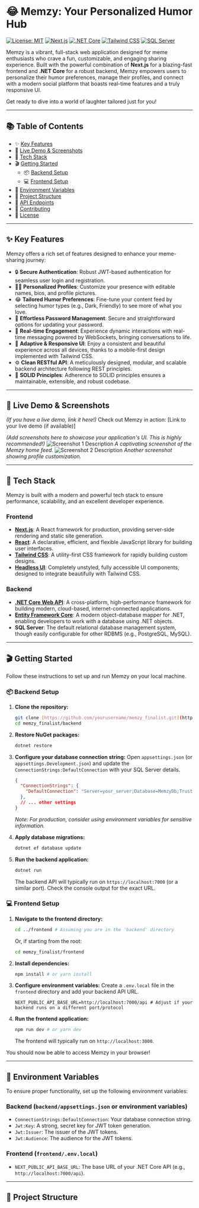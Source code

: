 # 😂 Memzy: Your Personalized Humor Hub

[![License: MIT](https://img.shields.io/badge/License-MIT-yellow.svg)](https://opensource.org/licenses/MIT)
[![Next.js](https://img.shields.io/badge/Next.js-000000?style=for-the-badge&logo=next.js&logoColor=white)](https://nextjs.org/)
[![.NET Core](https://img.shields.io/badge/.NET%20Core-512BD4?style=for-the-badge&logo=dot-net&logoColor=white)](https://dotnet.microsoft.com/)
[![Tailwind CSS](https://img.shields.io/badge/Tailwind%20CSS-06B6D4?style=for-the-badge&logo=tailwind-css&logoColor=white)](https://tailwindcss.com/)
[![SQL Server](https://img.shields.io/badge/SQL%20Server-CC2927?style=for-the-badge&logo=microsoft-sql-server&logoColor=white)](https://www.microsoft.com/en-us/sql-server/)

Memzy is a vibrant, full-stack web application designed for meme enthusiasts who crave a fun, customizable, and engaging sharing experience. Built with the powerful combination of **Next.js** for a blazing-fast frontend and **.NET Core** for a robust backend, Memzy empowers users to personalize their humor preferences, manage their profiles, and connect with a modern social platform that boasts real-time features and a truly responsive UI.

Get ready to dive into a world of laughter tailored just for you!

---

## 📚 Table of Contents

- ✨ [Key Features](#-key-features)
- 🚀 [Live Demo & Screenshots](#-live-demo--screenshots)
- 🧰 [Tech Stack](#-tech-stack)
- 🎬 [Getting Started](#-getting-started)
  - 📦 [Backend Setup](#-backend-setup)
  - 💻 [Frontend Setup](#-frontend-setup)
- 🔐 [Environment Variables](#-environment-variables)
- 📁 [Project Structure](#-project-structure)
- 📡 [API Endpoints](#-api-endpoints)
- 🤝 [Contributing](#-contributing)
- 📝 [License](#-license)

---

## ✨ Key Features

Memzy offers a rich set of features designed to enhance your meme-sharing journey:

-   🔒 **Secure Authentication**: Robust JWT-based authentication for seamless user login and registration.
-   🧑‍🎨 **Personalized Profiles**: Customize your presence with editable names, bios, and profile pictures.
-   😂 **Tailored Humor Preferences**: Fine-tune your content feed by selecting humor types (e.g., Dark, Friendly) to see more of what you love.
-   🔄 **Effortless Password Management**: Secure and straightforward options for updating your password.
-   💬 **Real-time Engagement**: Experience dynamic interactions with real-time messaging powered by WebSockets, bringing conversations to life.
-   📱 **Adaptive & Responsive UI**: Enjoy a consistent and beautiful experience across all devices, thanks to a mobile-first design implemented with Tailwind CSS.
-   ⚙️ **Clean RESTful API**: A meticulously designed, modular, and scalable backend architecture following REST principles.
-   📐 **SOLID Principles**: Adherence to SOLID principles ensures a maintainable, extensible, and robust codebase.

---

## 🚀 Live Demo & Screenshots

*(If you have a live demo, link it here!)*
Check out Memzy in action: [Link to your live demo (if available)]

*(Add screenshots here to showcase your application's UI. This is highly recommended!)*
![Screenshot 1 Description](path/to/screenshot1.png)
*A captivating screenshot of the Memzy home feed.*
![Screenshot 2 Description](path/to/screenshot2.png)
*Another screenshot showing profile customization.*

---

## 🧰 Tech Stack

Memzy is built with a modern and powerful tech stack to ensure performance, scalability, and an excellent developer experience.

### Frontend

-   **[Next.js](https://nextjs.org/)**: A React framework for production, providing server-side rendering and static site generation.
-   **[React](https://react.dev/)**: A declarative, efficient, and flexible JavaScript library for building user interfaces.
-   **[Tailwind CSS](https://tailwindcss.com/)**: A utility-first CSS framework for rapidly building custom designs.
-   **[Headless UI](https://headlessui.dev/)**: Completely unstyled, fully accessible UI components, designed to integrate beautifully with Tailwind CSS.

### Backend

-   **[.NET Core Web API](https://dotnet.microsoft.com/)**: A cross-platform, high-performance framework for building modern, cloud-based, internet-connected applications.
-   **[Entity Framework Core](https://learn.microsoft.com/en-us/ef/core/)**: A modern object-database mapper for .NET, enabling developers to work with a database using .NET objects.
-   **SQL Server**: The default relational database management system, though easily configurable for other RDBMS (e.g., PostgreSQL, MySQL).

---

## 🎬 Getting Started

Follow these instructions to set up and run Memzy on your local machine.

### 📦 Backend Setup

1.  **Clone the repository:**

    ```bash
    git clone [https://github.com/yourusername/memzy_finalist.git](https://github.com/yourusername/memzy_finalist.git)
    cd memzy_finalist/backend
    ```

2.  **Restore NuGet packages:**

    ```bash
    dotnet restore
    ```

3.  **Configure your database connection string:**
    Open `appsettings.json` (or `appsettings.Development.json`) and update the `ConnectionStrings:DefaultConnection` with your SQL Server details.

    ```json
    {
      "ConnectionStrings": {
        "DefaultConnection": "Server=your_server;Database=MemzyDb;Trusted_Connection=True;MultipleActiveResultSets=true;TrustServerCertificate=True"
      },
      // ... other settings
    }
    ```
    *Note: For production, consider using environment variables for sensitive information.*

4.  **Apply database migrations:**

    ```bash
    dotnet ef database update
    ```

5.  **Run the backend application:**

    ```bash
    dotnet run
    ```
    The backend API will typically run on `https://localhost:7000` (or a similar port). Check the console output for the exact URL.

### 💻 Frontend Setup

1.  **Navigate to the frontend directory:**

    ```bash
    cd ../frontend # Assuming you are in the 'backend' directory
    ```
    Or, if starting from the root:
    ```bash
    cd memzy_finalist/frontend
    ```

2.  **Install dependencies:**

    ```bash
    npm install # or yarn install
    ```

3.  **Configure environment variables:**
    Create a `.env.local` file in the `frontend` directory and add your backend API URL.

    ```dotenv
    NEXT_PUBLIC_API_BASE_URL=http://localhost:7000/api # Adjust if your backend runs on a different port/protocol
    ```

4.  **Run the frontend application:**

    ```bash
    npm run dev # or yarn dev
    ```
    The frontend will typically run on `http://localhost:3000`.

You should now be able to access Memzy in your browser!

---

## 🔐 Environment Variables

To ensure proper functionality, set up the following environment variables:

### Backend (`backend/appsettings.json` or environment variables)

-   `ConnectionStrings:DefaultConnection`: Your database connection string.
-   `Jwt:Key`: A strong, secret key for JWT token generation.
-   `Jwt:Issuer`: The issuer of the JWT tokens.
-   `Jwt:Audience`: The audience for the JWT tokens.

### Frontend (`frontend/.env.local`)

-   `NEXT_PUBLIC_API_BASE_URL`: The base URL of your .NET Core API (e.g., `http://localhost:7000/api`).

---

## 📁 Project Structure